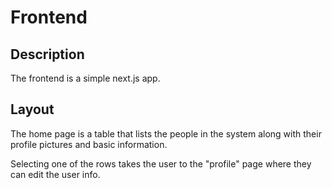 # Frontend
## Description
The frontend is a simple next.js app.

## Layout
The home page is a table that lists the people in the system along with their profile pictures and basic information.

Selecting one of the rows takes the user to the "profile" page where they can edit the user info.